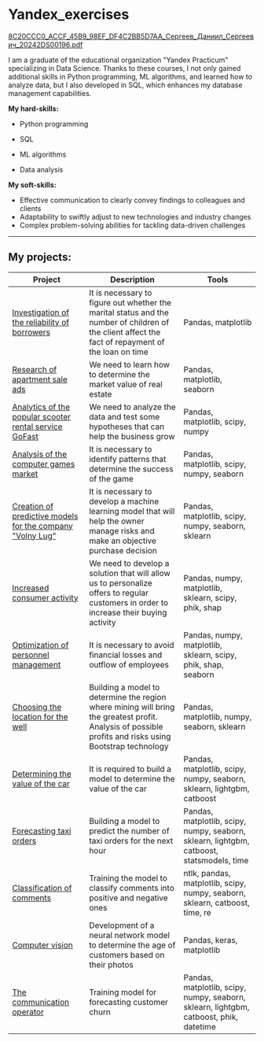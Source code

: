 # Yandex_exercises
[8C20CCC0_ACCF_45B9_98EF_DF4C2BB5D7AA_Сергеев_Даниил_Сергеевич_20242DS00196.pdf](https://github.com/user-attachments/files/17430723/8C20CCC0_ACCF_45B9_98EF_DF4C2BB5D7AA_._._._20242DS00196.pdf)

I am a graduate of the educational organization "Yandex Practicum" specializing in Data Science. Thanks to these courses, I not only gained additional skills in Python programming, ML algorithms, and learned how to analyze data, but I also developed in SQL, which enhances my database management capabilities.

**My hard-skills:**
* Python programming
* SQL
* ML algorithms


* Data analysis

**My soft-skills:**
* Effective communication to clearly convey findings to colleagues and clients
* Adaptability to swiftly adjust to new technologies and industry changes
* Complex problem-solving abilities for tackling data-driven challenges

---
## My projects:

| Project | Description | Tools |
|---------|-------------|-------|
| [Investigation of the reliability of borrowers](https://github.com/InventorDreamer/Yandex_exercises/tree/main/Investigation_of_the_reliability_of_borrowers) | It is necessary to figure out whether the marital status and the number of children of the client affect the fact of repayment of the loan on time | Pandas, matplotlib |
| [Research of apartment sale ads](https://github.com/InventorDreamer/Yandex_exercises/tree/main/Research_of_apartment_sale_ads) | We need to learn how to determine the market value of real estate | Pandas, matplotlib, seaborn |
| [Analytics of the popular scooter rental service GoFast](https://github.com/InventorDreamer/Yandex_exercises/tree/main/Analytics_of_the_scooter_rental_service) | We need to analyze the data and test some hypotheses that can help the business grow | Pandas, matplotlib, scipy, numpy |
| [Analysis of the computer games market](https://github.com/InventorDreamer/Yandex_exercises/tree/main/Analysis_of_Computer_Games_Market) | It is necessary to identify patterns that determine the success of the game | Pandas, matplotlib, scipy, numpy, seaborn |
| [Creation of predictive models for the company "Volny Lug"](https://github.com/InventorDreamer/Yandex_exercises/tree/main/Creating_predictive_models_for_the_company) | It is necessary to develop a machine learning model that will help the owner manage risks and make an objective purchase decision | Pandas, matplotlib, scipy, numpy, seaborn, sklearn |
| [Increased consumer activity](https://github.com/InventorDreamer/Yandex_exercises/tree/main/Increased_consumer_activity) | We need to develop a solution that will allow us to personalize offers to regular customers in order to increase their buying activity| Pandas, numpy, matplotlib, sklearn, scipy, phik, shap|
| [Optimization of personnel management](https://github.com/InventorDreamer/Yandex_exercises/tree/main/Optimization_of_personnel_management) | It is necessary to avoid financial losses and outflow of employees | Pandas, numpy, matplotlib, sklearn, scipy, phik, shap, seaborn |
| [Choosing the location for the well](https://github.com/InventorDreamer/Yandex_exercises/tree/main/Choosing_the_location_for_the_well) | Building a model to determine the region where mining will bring the greatest profit. Analysis of possible profits and risks using Bootstrap technology | Pandas, matplotlib, numpy, seaborn, sklearn |
| [Determining the value of the car](https://github.com/InventorDreamer/Yandex_exercises/tree/main/Determining_the_value_of_the_car) | It is required to build a model to determine the value of the car | Pandas, matplotlib, scipy, numpy, seaborn, sklearn, lightgbm, catboost |
| [Forecasting taxi orders](https://github.com/InventorDreamer/Yandex_exercises/tree/main/Forecasting_taxi_orders) | Building a model to predict the number of taxi orders for the next hour | Pandas, matplotlib, scipy, numpy, seaborn, sklearn, lightgbm, catboost, statsmodels, time |
| [Classification of comments](https://github.com/InventorDreamer/Yandex_exercises/tree/main/Classification_of_comments) | Training the model to classify comments into positive and negative ones | ntlk, pandas, matplotlib, scipy, numpy, seaborn, sklearn, catboost, time, re |
| [Computer vision](https://github.com/InventorDreamer/Yandex_exercises/tree/main/Determining_the_age_of_buyers) | Development of a neural network model to determine the age of customers based on their photos | Pandas, keras, matplotlib |
| [The communication operator](https://github.com/InventorDreamer/Yandex_exercises/tree/main/Forecasting_the_outflow_of_telecom_operator%20customers) | Training model for forecasting customer churn | Pandas, matplotlib, scipy, numpy, seaborn, sklearn, lightgbm, catboost, phik, datetime |
